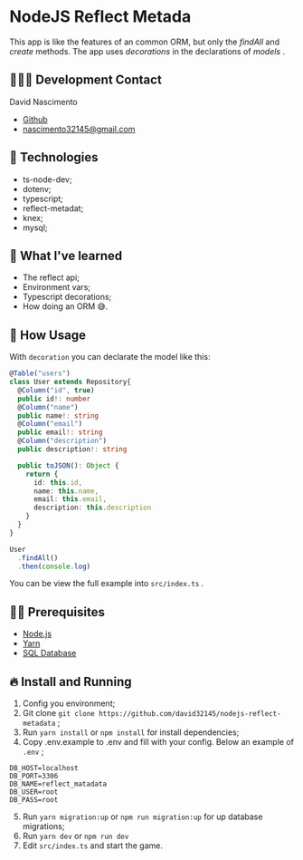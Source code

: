 <p align="center">

  # NodeJS Reflect Metada
  
  This app is like the features of an common ORM, but only the _findAll_ and  _create_ methods. The app uses _decorations_ in   the declarations of  _models_ .

</p>

## 👨🏼‍💻 Development Contact

David Nascimento

* [Github](https://github.com/david32145)
* [nascimento32145@gmail.com](https://gmail.com)

## 🚀 Technologies

* ts-node-dev; 
* dotenv; 
* typescript; 
* reflect-metadat; 
* knex; 
* mysql; 

## 🎌 What I've learned

* The reflect api; 
* Environment vars; 
* Typescript decorations; 
* How doing an ORM 😅.

## 🎥 How Usage

With `decoration` you can declarate the model like this:

``` ts
@Table("users")
class User extends Repository{
  @Column("id", true)
  public id!: number
  @Column("name")
  public name!: string
  @Column("email")
  public email!: string
  @Column("description")
  public description!: string

  public toJSON(): Object {
    return {
      id: this.id,
      name: this.name,
      email: this.email,
      description: this.description
    }
  }
}

User
  .findAll()
  .then(console.log)
```

You can be view the full example into `src/index.ts` .

## ✋🏻 Prerequisites

* [Node.js](https://nodejs.org/en/)
* [Yarn](https://yarnpkg.com/pt-BR/docs/install)
* [SQL Database](https://www.mysql.com/)

## 🔥 Install and Running

1. Config you environment;
2. Git clone `git clone https://github.com/david32145/nodejs-reflect-metadata` ; 
3. Run `yarn install` or `npm install` for install dependencies;  
4. Copy .env.example to .env and fill with your config. Below an example of `.env` ; 

``` env
DB_HOST=localhost
DB_PORT=3306
DB_NAME=reflect_matadata
DB_USER=root
DB_PASS=root
```
5. Run `yarn migration:up` or `npm run migration:up` for up database migrations;
6. Run `yarn dev` or `npm run dev` 
7. Edit `src/index.ts` and start the game.
